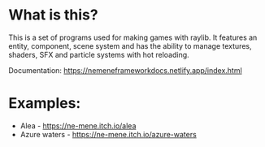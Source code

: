 # What is this?
This is a set of programs used for making games with raylib.
It features an entity, component, scene system and has the ability to manage textures, shaders, SFX and particle systems with hot reloading.

Documentation: https://nemeneframeworkdocs.netlify.app/index.html

# Examples:
* Alea         - https://ne-mene.itch.io/alea
* Azure waters - https://ne-mene.itch.io/azure-waters
